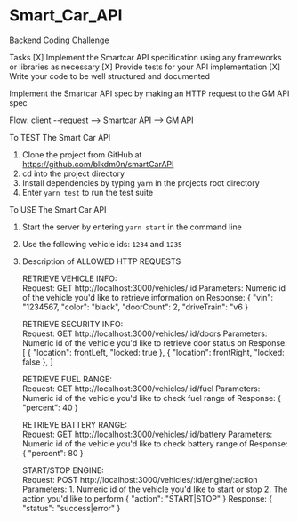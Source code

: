 # Smart_Car_API

Backend Coding Challenge

Tasks
[X] Implement the Smartcar API specification using any frameworks or libraries as necessary
[X] Provide tests for your API implementation
[X] Write your code to be well structured and documented

Implement the Smartcar API spec by making an HTTP request to the GM API spec

Flow: client --request --> Smartcar API --> GM API

To TEST The Smart Car API

1.  Clone the project from GitHub at https://github.com/blkdm0n/smartCarAPI
2.  cd into the project directory
3.  Install dependencies by typing `yarn` in the projects root directory
4.  Enter `yarn test` to run the test suite

To USE The Smart Car API

1.  Start the server by entering `yarn start` in the command line
2.  Use the following vehicle ids: `1234` and `1235`
3.  Description of ALLOWED HTTP REQUESTS

    RETRIEVE VEHICLE INFO:  
    Request: GET http://localhost:3000/vehicles/:id
    Parameters: Numeric id of the vehicle you'd like to retrieve information on
    Response: {
    "vin": "1234567,
    "color": "black",
    "doorCount": 2,
    "driveTrain": "v6
    }

    RETRIEVE SECURITY INFO:  
    Request: GET http://localhost:3000/vehicles/:id/doors
    Parameters: Numeric id of the vehicle you'd like to retrieve door status on
    Response: [
    {
    "location": frontLeft,
    "locked: true
    },
    {
    "location": frontRight,
    "locked: false
    },
    ]

    RETRIEVE FUEL RANGE:  
    Request: GET http://localhost:3000/vehicles/:id/fuel
    Parameters: Numeric id of the vehicle you'd like to check fuel range of
    Response: {
    "percent": 40
    }

    RETRIEVE BATTERY RANGE:  
    Request: GET http://localhost:3000/vehicles/:id/battery
    Parameters: Numeric id of the vehicle you'd like to check battery range of
    Response: {
    "percent": 80
    }

    START/STOP ENGINE:  
    Request: POST http://localhost:3000/vehicles/:id/engine/:action
    Parameters: 1. Numeric id of the vehicle you'd like to start or stop 2. The action you'd like to perform
    {
    "action": "START|STOP"
    }
    Response: {
    "status": "success|error"
    }
